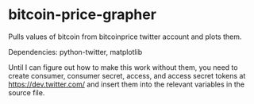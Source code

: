 bitcoin-price-grapher
=====================

Pulls values of bitcoin from bitcoinprice twitter account and plots them.

Dependencies:
python-twitter, matplotlib

Until I can figure out how to make this work without them, you need to create consumer, consumer secret, access, and access secret tokens at https://dev.twitter.com/ and insert them into the relevant variables in the source file.
